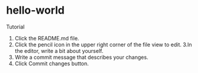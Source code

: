 # hello-world
Tutorial

1. Click the README.md file.
2. Click the  pencil icon in the upper right corner of the file view to edit.
3.In the editor, write a bit about yourself.
4. Write a commit message that describes your changes.
5. Click Commit changes button.
